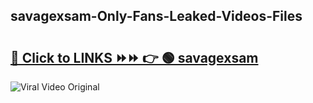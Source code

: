 
 ## savagexsam-Only-Fans-Leaked-Videos-Files

# <h2><a href="https://mediaupload.pro?savagexsam">🔗 Click to LINKS ⏩⏩ 👉 🟢 savagexsam </a></h2>

<a href="https://mediaupload.pro?savagexsam" rel="nofollow" data-target="animated-image.originalLink"><img src="https://i.ibb.co.com/xMMVF88/686577567.gif" alt="Viral Video Original" style="max-width: 100%; display: inline-block;" data-target="animated-image.originalImage"></a>